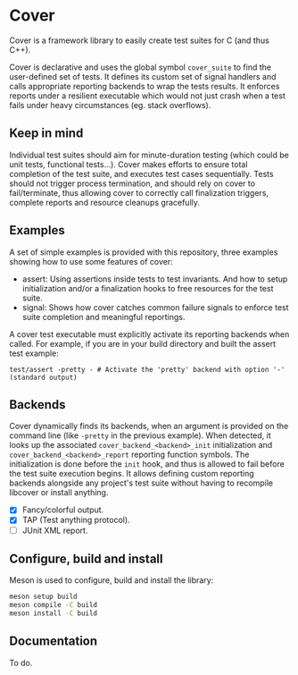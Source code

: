 # Cover

Cover is a framework library to easily create test suites for C (and thus C++).

Cover is declarative and uses the global symbol `cover_suite` to find the user-defined set of tests.
It defines its custom set of signal handlers and calls appropriate reporting backends to wrap the tests results.
It enforces reports under a resilient executable which would not just crash when a test fails under heavy circumstances (eg. stack overflows).

## Keep in mind

Individual test suites should aim for minute-duration testing (which could be unit tests, functional tests...).
Cover makes efforts to ensure total completion of the test suite, and executes test cases sequentially.
Tests should not trigger process termination, and should rely on cover to fail/terminate, thus allowing
cover to correctly call finalization triggers, complete reports and resource cleanups gracefully.

## Examples

A set of simple examples is provided with this repository, three examples showing how to use some features of cover:
- assert: Using assertions inside tests to test invariants. And how to setup initialization and/or a finalization hooks to free resources for the test suite.
- signal: Shows how cover catches common failure signals to enforce test suite completion and meaningful reportings.

A cover test executable must explicitly activate its reporting backends when called.
For example, if you are in your build directory and built the assert test example:
```
test/assert -pretty - # Activate the 'pretty' backend with option '-' (standard output)
```

## Backends

Cover dynamically finds its backends, when an argument is provided on the command line (like `-pretty` in the previous example).
When detected, it looks up the associated `cover_backend_<backend>_init` initialization and `cover_backend_<backend>_report` reporting function symbols.
The initialization is done before the `init` hook, and thus is allowed to fail before the test suite execution begins.
It allows defining custom reporting backends alongside any project's test suite without having to recompile libcover or install anything.

- [x] Fancy/colorful output.
- [x] TAP (Test anything protocol).
- [ ] JUnit XML report.

## Configure, build and install

Meson is used to configure, build and install the library:

```sh
meson setup build
meson compile -C build
meson install -C build
```

## Documentation

To do.
